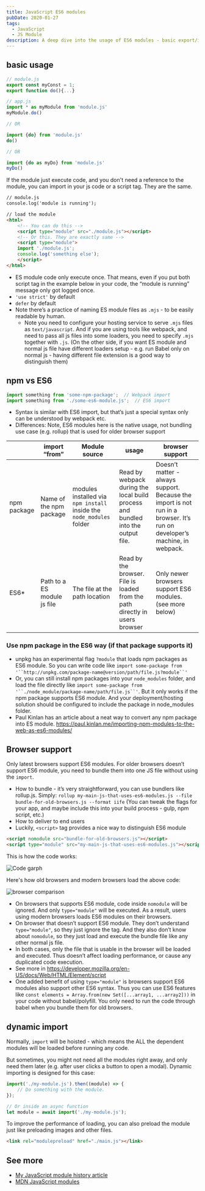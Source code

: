 ```yaml
---
title: JavaScript ES6 modules
pubDate: 2020-01-27
tags:
  - JavaScript
  - JS Module
description: A deep dive into the usage of ES6 modules - basic export/import, npm packages vs. ES6 modules, build process for browser support, and more.
---
```


## basic usage
```js
// module.js
export const myConst = 1;
export function do(){...}

// app.js
import * as myModule from 'module.js'
myModule.do()

// OR

import {do} from 'module.js'
do()

// OR

import {do as myDo} from 'module.js'
myDo()
```

If the module just execute code, and you don't need a reference to the module, you can import in your js code or a script tag. They are the same.

```html
// module.js
console.log('module is running');

// load the module
<html>
    <!-- You can do this -->
    <script type="module" src="./module.js"></script>
    <!-- Or this. They are exactly same -->
    <script type="module">
    import './module.js';
    console.log('something else');
    </script>
</html>
```

- ES module code only execute once. That means, even if you put both script tag in the example below in your code, the “module is running” message only got logged once.
- `'use strict'` by default
- `defer` by default
- Note there’s a practice of naming ES module files as `.mjs` - to be easily readable by human.
    - Note you need to configure your hosting service to serve `.mjs` files as `text/javascript`. And if you are using tools like webpack, and need to pass all js files into some loaders, you need to specify `.mjs` together with `.js`. (On the other side, if you want ES module and normal js file have different loaders setup - e.g. run Babel only on normal js - having different file extension is a good way to distinguish them)

## npm vs ES6

```js
import something from 'some-npm-package';  // Webpack import
import something from './some-es6-module.js';  // ES6 import
```

- Syntax is similar with ES6 import, but that’s just a special syntax only can be understood by webpack etc.
- Differences: Note, ES6 modules here is the native usage, not bundling use case (e.g. rollup) that is used for older browser support

|             | import “from”               | Module source                                                        | usage                                                                            | browser support                                                                                                           |
| ----------- | --------------------------- | -------------------------------------------------------------------- | -------------------------------------------------------------------------------- | ------------------------------------------------------------------------------------------------------------------------- |
| npm package | Name of the npm package     | modules installed via `npm install` inside the `node_modules` folder | Read by webpack during the local build process and bundled into the output file. | Doesn’t matter - always support. Because the import is not run in a browser. It’s run on developer’s machine, in webpack. |
| ES6*        | Path to a ES module js file | The file at the path location                                        | Read by the browser. File is loaded from the path directly in users browser      | Only newer browsers support ES6 modules. (see more below)                                                                 |

### Use npm package in the ES6 way (if that package supports it)

- unpkg has an experimental flag `?module` that loads npm packages as ES6 module. So you can write code like `import some-package from` `'``http://unpkg.com/package-name@version/path/file.js?module``'`
- Or, you can still install npm packages into your `node_modules` folder, and load the file directly like `import some-package from` `'``./node_module/package-name/path/file.js``'`. But it only works if the npm package supports ES6 module. And your deployment/hosting solution should be configured to include the package in node_modules folder.
- Paul Kinlan has an article about a neat way to convert any npm package into ES module. https://paul.kinlan.me/importing-npm-modules-to-the-web-as-es6-modules/

## Browser support

Only latest browsers support ES6 modules.
For older browsers doesn’t support ES6 module, you need to bundle them into one JS file without using the `import`. 

- How to bundle - it’s very straightforward, you can use bundlers like rollup.js. Simply: `rollup my-main-js-that-uses-es6-modules.js --file bundle-for-old-browsers.js --format iife` (You can tweak the flags for your app, and maybe include this into your build process - gulp, npm script, etc.)
- How to deliver to end users
- Luckily, `<script>` tag provides a nice way to distinguish ES6 module

```html
<script nomodule src="bundle-for-old-browsers.js"></script>
<script type="module" src="my-main-js-that-uses-es6-modules.js"></script>
```

This is how the code works:

![Code garph](../_assets/es6-modules-code-graph.png)

Here's how old browsers and modern browsers load the above code:

![browser comparison](../_assets/es6-modules-browser-comparison.png)

- On browsers that supports ES6 module, code inside `nomodule` will be ignored. And only `type="module"` will be executed. As a result, users using modern browsers loads ES6 modules on their browsers.
- On browser that doesn’t support ES6 module. They don’t understand `type="module"`, so they just ignore the tag. And they also don’t know about `nomodule`, so they just load and execute the bundle file like any other normal js file.
- In both cases, only the file that is usable in the browser will be loaded and executed. Thus doesn’t affect loading performance, or cause any duplicated code execution.
- See more in https://developer.mozilla.org/en-US/docs/Web/HTML/Element/script
- One added benefit of using `type="module"` is browsers support ES6 modules also support other ES6 syntax. Thus you can use ES6 features like `const elements = Array.from(new Set([...array1, ...array2]))` in your code without babel/polyfill. You only need to run the code through babel when you bundle them for old browsers.

## dynamic import

Normally, `import` will be hoisted - which means the ALL the dependent modules will be loaded before running any code.

But sometimes, you might not need all the modules right away, and only need them later (e.g. after user clicks a button to open a modal). Dynamic importing is designed for this case:

```js
import('./my-module.js').then((module) => {
    // Do something with the module.
});

// Or inside an async function
let module = await import('./my-module.js');
```

To improve the performance of loading, you can also preload the module just like preloading images and other files.

```html
<link rel="modulepreload" href="./main.js"></link>
```

## See more

- [My JavaScript module history article](../js-module-history)
- [MDN JavaScript modules](https://developer.mozilla.org/en-US/docs/Web/JavaScript/Guide/Modules)
